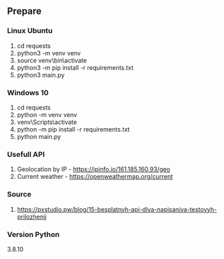 ## Prepare 

### Linux Ubuntu 

1. cd requests
2. python3 -m venv venv
3. source venv\bin\activate
4. python3 -m pip install -r requirements.txt
5. python3 main.py

### Windows 10

1. cd requests
2. python -m venv venv
3. venv\Scripts\activate
4. python -m pip install -r requirements.txt
5. python main.py


### Usefull API

1. Geolocation by IP - https://ipinfo.io/161.185.160.93/geo
2. Current weather - https://openweathermap.org/current


### Source

1. https://pxstudio.pw/blog/15-besplatnyh-api-dlya-napisaniya-testovyh-prilozhenij


### Version Python

3.8.10
